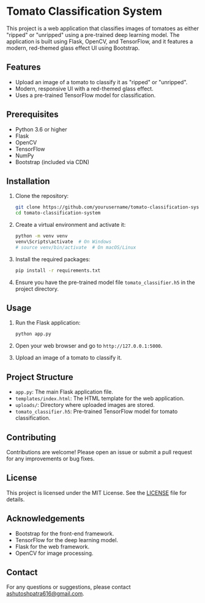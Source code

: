 # Tomato Classification System

This project is a web application that classifies images of tomatoes as either "ripped" or "unripped" using a pre-trained deep learning model. The application is built using Flask, OpenCV, and TensorFlow, and it features a modern, red-themed glass effect UI using Bootstrap.

## Features

- Upload an image of a tomato to classify it as "ripped" or "unripped".
- Modern, responsive UI with a red-themed glass effect.
- Uses a pre-trained TensorFlow model for classification.

## Prerequisites

- Python 3.6 or higher
- Flask
- OpenCV
- TensorFlow
- NumPy
- Bootstrap (included via CDN)

## Installation

1. Clone the repository:
    ```sh
    git clone https://github.com/yourusername/tomato-classification-system.git
    cd tomato-classification-system
    ```

2. Create a virtual environment and activate it:
    ```sh
    python -m venv venv
    venv\Scripts\activate  # On Windows
    # source venv/bin/activate  # On macOS/Linux
    ```

3. Install the required packages:
    ```sh
    pip install -r requirements.txt
    ```

4. Ensure you have the pre-trained model file `tomato_classifier.h5` in the project directory.

## Usage

1. Run the Flask application:
    ```sh
    python app.py
    ```

2. Open your web browser and go to `http://127.0.0.1:5000`.

3. Upload an image of a tomato to classify it.

## Project Structure

- `app.py`: The main Flask application file.
- `templates/index.html`: The HTML template for the web application.
- `uploads/`: Directory where uploaded images are stored.
- `tomato_classifier.h5`: Pre-trained TensorFlow model for tomato classification.

## Contributing

Contributions are welcome! Please open an issue or submit a pull request for any improvements or bug fixes.

## License

This project is licensed under the MIT License. See the [LICENSE](LICENSE) file for details.

## Acknowledgements

- Bootstrap for the front-end framework.
- TensorFlow for the deep learning model.
- Flask for the web framework.
- OpenCV for image processing.

## Contact

For any questions or suggestions, please contact [ashutoshpatra616@gmail.com](mailto:ashutoshpatra616@gmail.com).